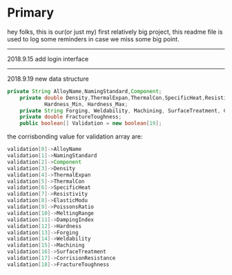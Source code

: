 # Primary
hey folks, this is our(or just my) first relatively big project, this readme file is used to log some reminders in case we miss some
big point.

---

2018.9.15
add login interface

---

2018.9.19
new data structure
```java
private String AlloyName,NamingStandard,Component;
    private double Density,ThermalExpan,ThermalCon,SpecificHeat,Resistivity,ElasticModu,PoissonsRatio,MeltingRange_Min,MeltingRange_Max,DampingIndex,
            Hardness_Min, Hardness_Max;
    private String Forging, Weldability, Machining, SurfaceTreatment, CorrisionResistance;
    private double FractureToughness;
    public boolean[] Validation = new boolean[19];
```
the corrisbonding value for validation array are:

```java
validation[0]->AlloyName
validation[1]->NamingStandard
validation[2]->Component
validation[3]->Density
validation[4]->ThermalExpan
validation[5]->ThermalCon
validation[6]->SpecificHeat
validation[7]->Resistivity
validation[8]->ElasticModu
validation[9]->PoissonsRatio
validation[10]->MeltingRange
validation[11]->DampingIndex
validation[12]->Hardness
validation[13]->Forging
validation[14]->Weldability
validation[15]->Machining
validation[16]->SurfaceTreatment
validation[17]->CorrisionResistance
validation[18]->FractureToughness
```
